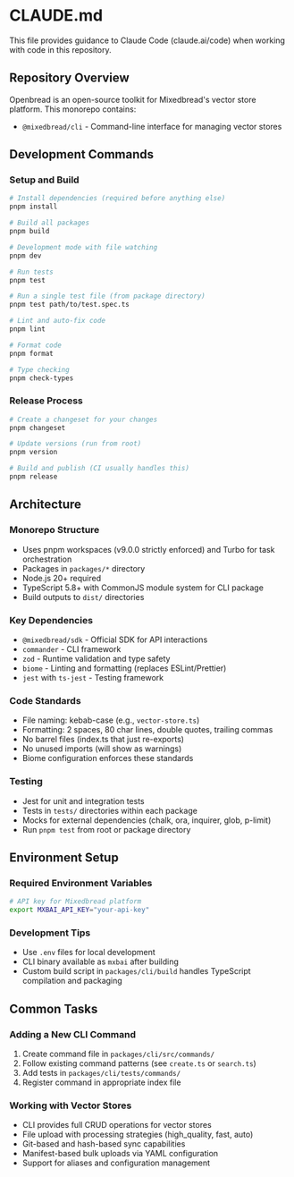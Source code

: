 # CLAUDE.md

This file provides guidance to Claude Code (claude.ai/code) when working with code in this repository.

## Repository Overview

Openbread is an open-source toolkit for Mixedbread's vector store platform. This monorepo contains:
- `@mixedbread/cli` - Command-line interface for managing vector stores

## Development Commands

### Setup and Build
```bash
# Install dependencies (required before anything else)
pnpm install

# Build all packages
pnpm build

# Development mode with file watching
pnpm dev

# Run tests
pnpm test

# Run a single test file (from package directory)
pnpm test path/to/test.spec.ts

# Lint and auto-fix code
pnpm lint

# Format code
pnpm format

# Type checking
pnpm check-types
```

### Release Process
```bash
# Create a changeset for your changes
pnpm changeset

# Update versions (run from root)
pnpm version

# Build and publish (CI usually handles this)
pnpm release
```

## Architecture

### Monorepo Structure
- Uses pnpm workspaces (v9.0.0 strictly enforced) and Turbo for task orchestration
- Packages in `packages/*` directory
- Node.js 20+ required
- TypeScript 5.8+ with CommonJS module system for CLI package
- Build outputs to `dist/` directories

### Key Dependencies
- `@mixedbread/sdk` - Official SDK for API interactions
- `commander` - CLI framework
- `zod` - Runtime validation and type safety
- `biome` - Linting and formatting (replaces ESLint/Prettier)
- `jest` with `ts-jest` - Testing framework

### Code Standards
- File naming: kebab-case (e.g., `vector-store.ts`)
- Formatting: 2 spaces, 80 char lines, double quotes, trailing commas
- No barrel files (index.ts that just re-exports)
- No unused imports (will show as warnings)
- Biome configuration enforces these standards

### Testing
- Jest for unit and integration tests
- Tests in `tests/` directories within each package
- Mocks for external dependencies (chalk, ora, inquirer, glob, p-limit)
- Run `pnpm test` from root or package directory

## Environment Setup

### Required Environment Variables
```bash
# API key for Mixedbread platform
export MXBAI_API_KEY="your-api-key"
```

### Development Tips
- Use `.env` files for local development
- CLI binary available as `mxbai` after building
- Custom build script in `packages/cli/build` handles TypeScript compilation and packaging

## Common Tasks

### Adding a New CLI Command
1. Create command file in `packages/cli/src/commands/`
2. Follow existing command patterns (see `create.ts` or `search.ts`)
3. Add tests in `packages/cli/tests/commands/`
4. Register command in appropriate index file

### Working with Vector Stores
- CLI provides full CRUD operations for vector stores
- File upload with processing strategies (high_quality, fast, auto)
- Git-based and hash-based sync capabilities
- Manifest-based bulk uploads via YAML configuration
- Support for aliases and configuration management